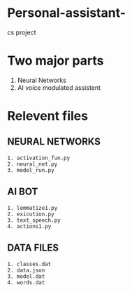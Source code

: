 # Personal-assistant-
cs project

# Two major parts
1. Neural Networks
2. AI voice modulated assistent 

# Relevent files 
  ## NEURAL NETWORKS
    1. activation_fun.py
    2. neural_net.py
    3. model_run.py
    
  ## AI BOT
    1. lemmatize1.py
    2. exicution.py
    3. text_speech.py
    4. actions1.py
  ## DATA FILES
    1. classes.dat
    2. data.json
    3. model.dat
    4. words.dat
    
    
